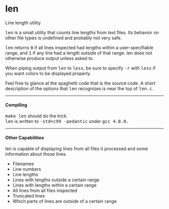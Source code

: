 # len
Line length utility

<samp>len</samp> is a small utility that counts line lengths from text files. Its behavior on other file types is undefined and probably not very safe.

<samp>len</samp> returns <samp>0</samp> if all lines inspected had lengths within a user-specifiable range, and <samp>1</samp> if any line had a length outside of that range. len does not otherwise produce output unless asked to.

When piping output from <samp>len</samp> to <samp>less</samp>, be sure to specify <samp>-r</samp> with <samp>less</samp> if you want colors to be displayed properly.

Feel free to glance at the spaghetti code that is the source code. A short description of the options that <samp>len</samp> recognizes is near the top of <samp>len.c</samp>.

<hr>
<h4>Compiling</h4>
<samp>make len</samp> should do the trick.
</br>
<samp>len</samp> is written to <samp>-std=c99 -pedantic</samp> under <samp>gcc 4.8.0.</samp>

<hr>
<h4>Other Capabilities</h4>
len is capable of displaying lines from all files it processed and some information about those lines.
<ul>
    <li>Filenames</li>
    <li>Line numbers</li>
    <li>Line lengths</li>
    <li>Lines with lengths outside a certain range</li>
    <li>Lines with lengths within a certain range</li>
    <li>All lines from all files inspected</li>
    <li>Truncated lines</li>
    <li>Which parts of lines are outside of a certain range</li>
</ul>
